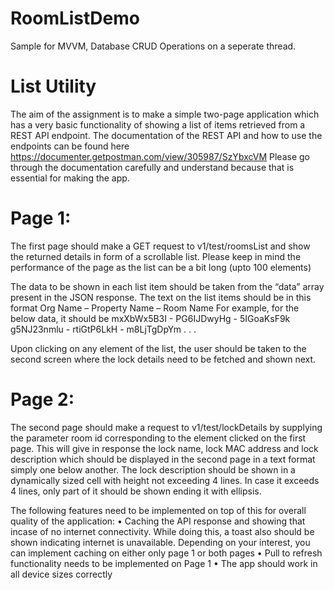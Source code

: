 # RoomListDemo
Sample for MVVM, Database CRUD Operations on a seperate thread.


# List Utility 
The aim of the assignment is to make a simple two-page application which has a very basic functionality of showing a list of items retrieved from a REST API endpoint. The documentation of the REST API and how to use the endpoints can be found here https://documenter.getpostman.com/view/305987/SzYbxcVM 
Please go through the documentation carefully and understand because that is essential for making the app. 
# Page 1: 
The first page should make a GET request to v1/test/roomsList and show the returned details in form of a scrollable list. Please keep in mind the performance of the page as the list can be a bit long (upto 100 elements) 

The data to be shown in each list item should be taken from the “data” array present in the JSON response. The text on the list items should be in this format 
Org Name – Property Name – Room Name 
For example, for the below data, it should be 
mxXbWx5B3I - PG6IJDwyHg - 5IGoaKsF9k 
g5NJ23nmlu - rtiGtP6LkH - m8LjTgDpYm 
. . . 


Upon clicking on any element of the list, the user should be taken to the second screen where the lock details need to be fetched and shown next. 
# Page 2: 
The second page should make a request to v1/test/lockDetails by supplying the parameter room id corresponding to the element clicked on the first page. This will give in response the lock name, lock MAC address and lock description which should be displayed in the second page in a text format simply one below another. The lock description should be shown in a dynamically sized cell with height not exceeding 4 lines. In case it exceeds 4 lines, only part of it should be shown ending it with ellipsis. 

The following features need to be implemented on top of this for overall quality of the application: 
• Caching the API response and showing that incase of no internet connectivity. While doing this, a toast also should be shown indicating internet is unavailable. Depending on your interest, you can implement caching on either only page 1 or both pages 
• Pull to refresh functionality needs to be implemented on Page 1 
• The app should work in all device sizes correctly 
